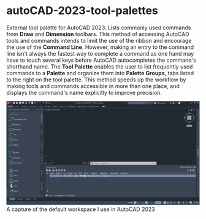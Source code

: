 # autoCAD-2023-tool-palettes
External tool palette for AutoCAD 2023. Lists commonly used commands from **Draw** and **Dimension** toolbars. This method of accessing AutoCAD tools and commands intends to limit the use of the ribbon and encourage the use of the **Command Line**. However, making an entry to the command line isn't always the fastest way to complete a command as one hand may have to touch several keys before AutoCAD autocompletes the command's shorthand name. The **Tool Palette** enables the user to list frequently used commands to a **Palette** and organize them into **Palette Groups**, tabs listed to the right on the tool palette. This method speeds up the workflow by making tools and commands accessible in more than one place, and displays the command's name explicitly to improve precision.

![](thumbnail.PNG)
A capture of the default workspace I use in AutoCAD 2023